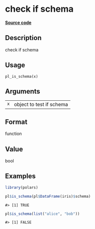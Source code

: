 
# check if schema

[**Source code**](https://github.com/pola-rs/r-polars/tree/0580dbe189881934960c63979bf59fc3448a21dc/R/datatype.R#L9)

## Description

check if schema

## Usage

<pre><code class='language-R'>pl_is_schema(x)
</code></pre>

## Arguments

<table>
<tr>
<td style="white-space: nowrap; font-family: monospace; vertical-align: top">
<code id="pl_is_schema_:_x">x</code>
</td>
<td>
object to test if schema
</td>
</tr>
</table>

## Format

function

## Value

bool

## Examples

``` r
library(polars)

pl$is_schema(pl$DataFrame(iris)$schema)
```

    #> [1] TRUE

``` r
pl$is_schema(list("alice", "bob"))
```

    #> [1] FALSE
